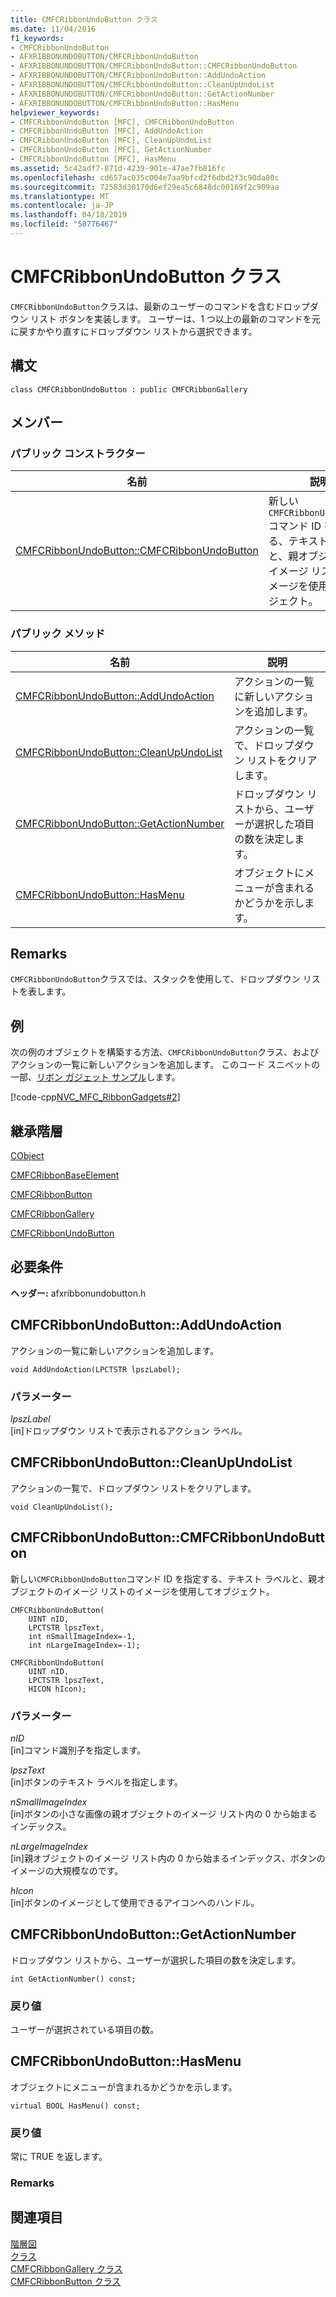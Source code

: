 ```yaml
---
title: CMFCRibbonUndoButton クラス
ms.date: 11/04/2016
f1_keywords:
- CMFCRibbonUndoButton
- AFXRIBBONUNDOBUTTON/CMFCRibbonUndoButton
- AFXRIBBONUNDOBUTTON/CMFCRibbonUndoButton::CMFCRibbonUndoButton
- AFXRIBBONUNDOBUTTON/CMFCRibbonUndoButton::AddUndoAction
- AFXRIBBONUNDOBUTTON/CMFCRibbonUndoButton::CleanUpUndoList
- AFXRIBBONUNDOBUTTON/CMFCRibbonUndoButton::GetActionNumber
- AFXRIBBONUNDOBUTTON/CMFCRibbonUndoButton::HasMenu
helpviewer_keywords:
- CMFCRibbonUndoButton [MFC], CMFCRibbonUndoButton
- CMFCRibbonUndoButton [MFC], AddUndoAction
- CMFCRibbonUndoButton [MFC], CleanUpUndoList
- CMFCRibbonUndoButton [MFC], GetActionNumber
- CMFCRibbonUndoButton [MFC], HasMenu
ms.assetid: 5c42adf7-871d-4239-901e-47ae7fb816fc
ms.openlocfilehash: cd657ac035c004e7aa9bfcd2f6dbd2f3c90da80c
ms.sourcegitcommit: 72583d30170d6ef29ea5c6848dc00169f2c909aa
ms.translationtype: MT
ms.contentlocale: ja-JP
ms.lasthandoff: 04/18/2019
ms.locfileid: "58776467"
---
```

# <a name="cmfcribbonundobutton-class"></a>CMFCRibbonUndoButton クラス

`CMFCRibbonUndoButton`クラスは、最新のユーザーのコマンドを含むドロップダウン リスト ボタンを実装します。 ユーザーは、1 つ以上の最新のコマンドを元に戻すかやり直すにドロップダウン リストから選択できます。

## <a name="syntax"></a>構文

```
class CMFCRibbonUndoButton : public CMFCRibbonGallery
```

## <a name="members"></a>メンバー

### <a name="public-constructors"></a>パブリック コンストラクター

|名前|説明|
|----------|-----------------|
|[CMFCRibbonUndoButton::CMFCRibbonUndoButton](#cmfcribbonundobutton)|新しい`CMFCRibbonUndoButton`コマンド ID を指定する、テキスト ラベルと、親オブジェクトのイメージ リストのイメージを使用してオブジェクト。|

### <a name="public-methods"></a>パブリック メソッド

|名前|説明|
|----------|-----------------|
|[CMFCRibbonUndoButton::AddUndoAction](#addundoaction)|アクションの一覧に新しいアクションを追加します。|
|[CMFCRibbonUndoButton::CleanUpUndoList](#cleanupundolist)|アクションの一覧で、ドロップダウン リストをクリアします。|
|[CMFCRibbonUndoButton::GetActionNumber](#getactionnumber)|ドロップダウン リストから、ユーザーが選択した項目の数を決定します。|
|[CMFCRibbonUndoButton::HasMenu](#hasmenu)|オブジェクトにメニューが含まれるかどうかを示します。|

## <a name="remarks"></a>Remarks

`CMFCRibbonUndoButton`クラスでは、スタックを使用して、ドロップダウン リストを表します。

## <a name="example"></a>例

次の例のオブジェクトを構築する方法、`CMFCRibbonUndoButton`クラス、およびアクションの一覧に新しいアクションを追加します。 このコード スニペットの一部、[リボン ガジェット サンプル](../../overview/visual-cpp-samples.md)します。

[!code-cpp[NVC_MFC_RibbonGadgets#2](../../mfc/reference/codesnippet/cpp/cmfcribbonundobutton-class_1.cpp)]

## <a name="inheritance-hierarchy"></a>継承階層

[CObject](../../mfc/reference/cobject-class.md)

[CMFCRibbonBaseElement](../../mfc/reference/cmfcribbonbaseelement-class.md)

[CMFCRibbonButton](../../mfc/reference/cmfcribbonbutton-class.md)

[CMFCRibbonGallery](../../mfc/reference/cmfcribbongallery-class.md)

[CMFCRibbonUndoButton](../../mfc/reference/cmfcribbonundobutton-class.md)

## <a name="requirements"></a>必要条件

**ヘッダー:** afxribbonundobutton.h

##  <a name="addundoaction"></a>  CMFCRibbonUndoButton::AddUndoAction

アクションの一覧に新しいアクションを追加します。

```
void AddUndoAction(LPCTSTR lpszLabel);
```

### <a name="parameters"></a>パラメーター

*lpszLabel*<br/>
[in]ドロップダウン リストで表示されるアクション ラベル。

##  <a name="cleanupundolist"></a>  CMFCRibbonUndoButton::CleanUpUndoList

アクションの一覧で、ドロップダウン リストをクリアします。

```
void CleanUpUndoList();
```

##  <a name="cmfcribbonundobutton"></a>  CMFCRibbonUndoButton::CMFCRibbonUndoButton

新しい`CMFCRibbonUndoButton`コマンド ID を指定する、テキスト ラベルと、親オブジェクトのイメージ リストのイメージを使用してオブジェクト。

```
CMFCRibbonUndoButton(
    UINT nID,
    LPCTSTR lpszText,
    int nSmallImageIndex=-1,
    int nLargeImageIndex=-1);

CMFCRibbonUndoButton(
    UINT nID,
    LPCTSTR lpszText,
    HICON hIcon);
```

### <a name="parameters"></a>パラメーター

*nID*<br/>
[in]コマンド識別子を指定します。

*lpszText*<br/>
[in]ボタンのテキスト ラベルを指定します。

*nSmallImageIndex*<br/>
[in]ボタンの小さな画像の親オブジェクトのイメージ リスト内の 0 から始まるインデックス。

*nLargeImageIndex*<br/>
[in]親オブジェクトのイメージ リスト内の 0 から始まるインデックス、ボタンのイメージの大規模なのです。

*hIcon*<br/>
[in]ボタンのイメージとして使用できるアイコンへのハンドル。

##  <a name="getactionnumber"></a>  CMFCRibbonUndoButton::GetActionNumber

ドロップダウン リストから、ユーザーが選択した項目の数を決定します。

```
int GetActionNumber() const;
```

### <a name="return-value"></a>戻り値

ユーザーが選択されている項目の数。

##  <a name="hasmenu"></a>  CMFCRibbonUndoButton::HasMenu

オブジェクトにメニューが含まれるかどうかを示します。

```
virtual BOOL HasMenu() const;
```

### <a name="return-value"></a>戻り値

常に TRUE を返します。

### <a name="remarks"></a>Remarks

## <a name="see-also"></a>関連項目

[階層図](../../mfc/hierarchy-chart.md)<br/>
[クラス](../../mfc/reference/mfc-classes.md)<br/>
[CMFCRibbonGallery クラス](../../mfc/reference/cmfcribbongallery-class.md)<br/>
[CMFCRibbonButton クラス](../../mfc/reference/cmfcribbonbutton-class.md)
